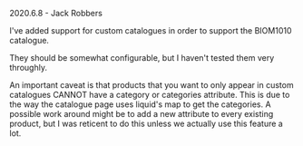 2020.6.8 - Jack Robbers

I've added support for custom catalogues in order to support the BIOM1010 catalogue.

They should be somewhat configurable, but I haven't tested them very throughly.

An important caveat is that products that you want to only appear in custom catalogues CANNOT have a category or categories attribute. This is due to the way the catalogue page uses liquid's map to get the categories. A possible work around might be to add a new attribute to every existing product, but I was reticent to do this unless we actually use this feature a lot.

